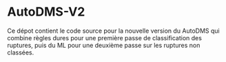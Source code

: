 # AutoDMS-V2

Ce dépot contient le code source pour la nouvelle version du AutoDMS qui combine règles dures pour une première passe de classification des ruptures, puis du ML pour une deuxième passe sur les ruptures non classées.
